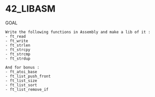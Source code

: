 # 42_LIBASM

GOAL

    Write the following functions in Assembly and make a lib of it :
    - ft_read
    - ft_write
    - ft_strlen
    - ft_strcpy
    - ft_strcmp
    - ft_strdup
      
    And for bonus :
    - ft_atoi_base
    - ft_list_push_front
    - ft_list_size
    - ft_list_sort
    - ft_list_remove_if


